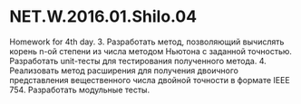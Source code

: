 # NET.W.2016.01.Shilo.04
Homework for 4th day.
3. Разработать метод, позволяющий вычислять корень n-ой степени из числа методом Ньютона с заданной точностью. Разработать unit-тесты для тестирования полученного метода.
4. Реализовать метод расширения для получения двоичного представления вещественного числа двойной точности в формате IEEE 754. Разработать модульные тесты.
